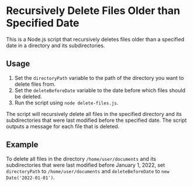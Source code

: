 # Recursively Delete Files Older than Specified Date

This is a Node.js script that recursively deletes files older than a specified date in a directory and its subdirectories.

## Usage

1. Set the `directoryPath` variable to the path of the directory you want to delete files from.
2. Set the `deleteBeforeDate` variable to the date before which files should be deleted.
3. Run the script using `node delete-files.js`.

The script will recursively delete all files in the specified directory and its subdirectories that were last modified before the specified date. The script outputs a message for each file that is deleted.

## Example

To delete all files in the directory `/home/user/documents` and its subdirectories that were last modified before January 1, 2022, set `directoryPath` to `/home/user/documents` and `deleteBeforeDate` to `new Date('2022-01-01')`.

